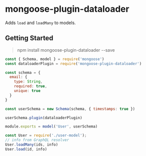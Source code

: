 # mongoose-plugin-dataloader

Adds `load` and `loadMany` to models.

## Getting Started

> npm install mongoose-plugin-dataloader --save

````js
const { Schema, model } = require('mongoose')
const dataloaderPlugin = require('mongoose-plugin-dataloader')

const schema = {
  email: {
    type: String,
    required: true,
    unique: true
  }
}

const userSchema = new Schema(schema, { timestamps: true })

userSchema.plugin(dataloaderPlugin)

module.exports = model('User', userSchema)
````

````js
const User = require('./user-model');
// info from GraphQL resolver
User.loadMany(ids, info)
User.load(id, info)
````
